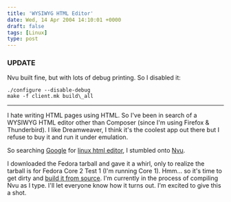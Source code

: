 ```yaml
---
title: 'WYSIWYG HTML Editor'
date: Wed, 14 Apr 2004 14:10:01 +0000
draft: false
tags: [Linux]
type: post
---
```


### UPDATE

Nvu built fine, but with lots of debug printing. So I disabled it:

```
./configure --disable-debug
make -f client.mk build\_all

```

* * *

I hate writing HTML pages using HTML. So I've been in search of a WYSIWYG HTML editor other than Composer (since I'm using Firefox & Thunderbird). I like Dreamweaver, I think it's the coolest app out there but I refuse to buy it and run it under emulation.

So searching [Google](http://www.google.com) for [linux html editor](http://www.google.com/search?q=linux+html+editor&sourceid=mozilla-search&start=0&start=0&ie=utf-8&oe=utf-8), I stumbled onto [Nvu](http://www.nvu.com/).

I downloaded the Fedora tarball and gave it a whirl, only to realize the tarball is for Fedora Core 2 Test 1 (I'm running Core 1). Hmm... so it's time to get dirty and [build it from source](http://www.nvu.com/Building_From_Source.html). I'm currently in the process of compiling Nvu as I type. I'll let everyone know how it turns out. I'm excited to give this a shot.